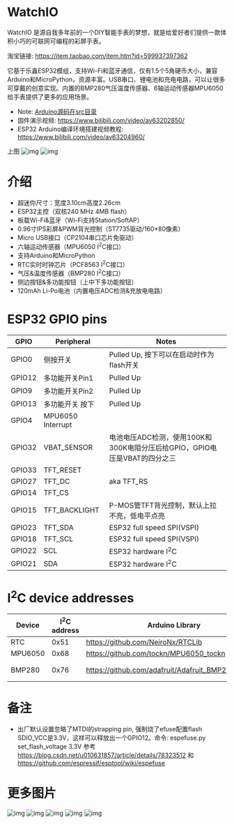 # WatchIO

WatchIO 是源自我多年前的一个DIY智能手表的梦想，就是给爱好者们提供一款体积小巧的可联网可编程的彩屏手表。

淘宝链接: https://item.taobao.com/item.htm?id=599937397362

它基于乐鑫ESP32模组，支持Wi-Fi和蓝牙通信，仅有1.5个5角硬币大小，兼容Arduino和MicroPython，资源丰富。USB串口、锂电池和充电电路，可以让很多可穿戴的创意实现。内置的BMP280气压温度传感器、6轴运动传感器MPU6050给手表提供了更多的应用场景。


- Note: [Arduino源码在src目录](src/)
- 固件演示视频: https://www.bilibili.com/video/av63202850/
- ESP32 Arduino编译环境搭建视频教程: https://www.bilibili.com/video/av63204960/

上图
![img](images/1.jpg)
![img](images/intro.jpg)


# 介绍

- 超迷你尺寸：宽度3.10cm高度2.26cm
- ESP32主控（双核240 MHz 4MB flash）
- 板载Wi-Fi&蓝牙（Wi-Fi支持Station/SoftAP）
- 0.96寸IPS彩屏&PWM背光控制（ST7735驱动/160*80像素）
- Micro USB接口（CP2104串口芯片免驱动）
- 六轴运动传感器（MPU6050 I<sup>2</sup>C接口）
- 支持Arduino和MicroPython
- RTC实时时钟芯片（PCF8563 I<sup>2</sup>C接口）
- 气压&温度传感器（BMP280 I<sup>2</sup>C接口）
- 侧边按钮&多功能按钮（上中下多功能按钮）
- 120mAh Li-Po电池（内置电压ADC检测&充放电电路）

# ESP32 GPIO pins

|  GPIO   | Peripheral  | Notes |
|  ----  | ----  |  ----  |
| GPIO0  | 侧按开关 | Pulled Up, 按下可以在启动时作为flash开关 |
| GPIO12  | 多功能开关Pin1 | Pulled Up |
| GPIO9  | 多功能开关Pin2 | Pulled Up |
| GPIO13  | 多功能开关 按下 | Pulled Up |
| GPIO4  | MPU6050 Interrupt |  |
| GPIO32  | VBAT_SENSOR | 电池电压ADC检测，使用100K和300K电阻分压后给GPIO，GPIO电压是VBAT的四分之三 |
| GPIO33  | TFT_RESET |  |
| GPIO27 | TFT_DC | aka TFT_RS |
| GPIO14 | TFT_CS | |
| GPIO15 | TFT_BACKLIGHT | P-MOS管TFT背光控制，默认上拉不亮，低电平点亮 |
| GPIO23 | TFT_SDA | ESP32 full speed SPI(VSPI) |
| GPIO18 | TFT_SCL | ESP32 full speed SPI(VSPI) |
| GPIO22 | SCL | ESP32 hardware I<sup>2</sup>C |
| GPIO21 | SDA | ESP32 hardware I<sup>2</sup>C |

# I<sup>2</sup>C device addresses

|  Device   | I<sup>2</sup>C address  | Arduino Library | Notes |
|  ----  | ----  |  ----  | ----  |
|  RTC  | 0x51  | https://github.com/NeiroNx/RTCLib | PCF8563  |
| MPU6050  | 0x68 | https://github.com/tockn/MPU6050_tockn | |
| BMP280  | 0x76 | https://github.com/adafruit/Adafruit_BMP280_Library | 初始化时需指定0x76地址：bmp.begin(BMP280_ADDRESS_ALT) |


# 备注

- 出厂默认设置忽略了MTDI的strapping pin, 强制烧了efuse配置flash SDIO_VCC是3.3V，这样可以释放出一个GPIO12。命令: espefuse.py set_flash_voltage 3.3V 参考 https://blog.csdn.net/u010631857/article/details/78323512 和 https://github.com/espressif/esptool/wiki/espefuse
 
# 更多图片

![img](images/2.jpg)
![img](images/3.jpg)
![img](images/pcb.png)
![img](images/front.png)
![img](images/back.png)
